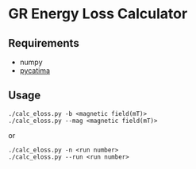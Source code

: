 GR Energy Loss Calculator
=========================

## Requirements

- numpy
- [pycatima](https://github.com/hrosiak/pycatima)

## Usage

```
./calc_eloss.py -b <magnetic field(mT)>
./calc_eloss.py --mag <magnetic field(mT)>
```

or

```
./calc_eloss.py -n <run number>
./calc_eloss.py --run <run number>
```

